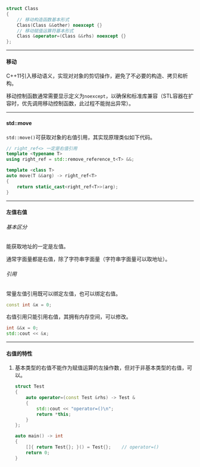 ```cpp
struct Class
{
    // 移动构造函数基本形式
    Class(Class &&other) noexcept {}
    // 移动赋值运算符基本形式
    Class &operator=(Class &&rhs) noexcept {}
};
```

---

#### 移动

C++11引入移动语义，实现对对象的剪切操作，避免了不必要的构造、拷贝和析构。

移动控制函数通常需要显示定义为`noexcept`，以确保和标准库兼容（STL容器在扩容时，优先调用移动控制函数，此过程不能抛出异常）。

---

#### std::move

`std::move()`可获取对象的右值引用，其实现原理类似如下代码。

```cpp
// right_ref<> 一定是右值引用
template <typename T>
using right_ref = std::remove_reference_t<T> &&;

template <class T>
auto move(T &&arg) -> right_ref<T>
{
    return static_cast<right_ref<T>>(arg);
}
```

---

#### 左值右值

###### 基本区分

能获取地址的一定是左值。

通常字面量都是右值，除了字符串字面量（字符串字面量可以取地址）。

###### 引用

常量左值引用既可以绑定左值，也可以绑定右值。

```cpp
const int &x = 0;
```

右值引用只能引用右值，其拥有内存空间，可以修改。

```cpp
int &&x = 0;
std::cout << &x;
```

---

#### 右值的特性

1. 基本类型的右值不能作为赋值运算的左操作数，但对于非基本类型的右值，可以。

   ```cpp
   struct Test
   {
       auto operator=(const Test &rhs) -> Test &
       {
           std::cout << "operator=()\n";
           return *this;
       }
   };
   
   auto main() -> int
   {
       []{ return Test{}; }() = Test{};    // operator=()
       return 0;
   }
   ```
   
   
